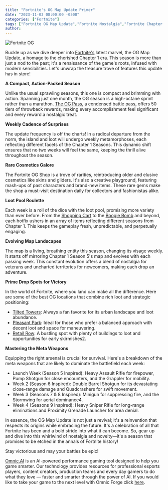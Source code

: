 ```yaml
---
title: "Fortnite's OG Map Update Primer"
date: "2023-11-03 08:00:00 -0500"
categories: ["Fortnite"]
tags: ["Fortnite OG Map Update","Fortnite Nostalgia","Fortnite Chapter 1 Revival","Fortnite Seasonal Changes","Fortnite Rare Cosmetics","Fortnite Loot Pool Roulette","Fortnite Map Evolution","Fortnite Prime Drop Spots","Fortnite Meta Weapons","Fortnite Strategy Guide"]
author:
---
```


![Fortnite OG](/2023-11-03-Fortnites-OG-Map-Update-Primer.jpg)

Buckle up as we dive deeper into [Fortnite's](https://www.fortnite.com/) latest marvel, the OG Map Update, a homage to the cherished Chapter 1 era. This season is more than just a nod to the past; it's a renaissance of the game's roots, infused with modern sensibilities. Let's unwrap the treasure trove of features this update has in store!

**A Compact, Action-Packed Season**

Unlike the usual sprawling seasons, this one is compact and brimming with action. Spanning just one month, the OG season is a high-octane sprint rather than a marathon. [The OG Pass](https://www.fortnite.com/news/run-it-back-with-the-og-pass-and-og-shop-in-fortnite-battle-royale), a condensed battle pass, offers 50 tiers of throwback rewards, making every accomplishment feel significant and every reward a nostalgic treat​​.

**Weekly Cadence of Surprises**

The update frequency is off the charts! In a radical departure from the norm, the island and loot will undergo weekly metamorphoses, each reflecting different facets of the Chapter 1 Seasons. This dynamic shift ensures that no two weeks will feel the same, keeping the thrill alive throughout the season​​.

**Rare Cosmetics Galore**

The Fortnite OG Shop is a trove of rarities, reintroducing older and elusive cosmetics like skins and gliders. It's also a creative playground, featuring mash-ups of past characters and brand-new items. These rare gems make the shop a must-visit destination daily for collectors and fashionistas alike​​.

**Loot Pool Roulette**

Each week is a roll of the dice with the loot pool, promising more variety than ever before. From the [Shopping Cart](https://fortnite.fandom.com/wiki/Shopping_Cart[) to the [Boogie Bomb](https://fortnite-archive.fandom.com/wiki/Boogie_Bomb) and beyond, each hotfix ushers in an array of items reflecting different seasons from Chapter 1. This keeps the gameplay fresh, unpredictable, and perpetually engaging​​.

**Evolving Map Landscapes**

The map is a living, breathing entity this season, changing its visage weekly. It starts off mirroring Chapter 1 Season 5's map and evolves with each passing week. This constant evolution offers a blend of nostalgia for veterans and uncharted territories for newcomers, making each drop an adventure​​.

**Prime Drop Spots for Victory**

In the world of Fortnite, where you land can make all the difference. Here are some of the best OG locations that combine rich loot and strategic positioning:

- [Tilted Towers](https://fortnite.fandom.com/wiki/Tilted_Towers): Always a fan favorite for its urban landscape and loot abundance.
- [Pleasant Park](https://fortnite.fandom.com/wiki/Pleasant_Park): Ideal for those who prefer a balanced approach with decent loot and space for maneuvering.
- [Retail Row](https://fortnite-archive.fandom.com/wiki/Retail_Row): A bustling spot with plenty of buildings to loot and opportunities for early skirmishes​2​.

**Mastering the Meta Weapons**

Equipping the right arsenal is crucial for survival. Here's a breakdown of the meta weapons that are likely to dominate the battlefield each week:

- Launch Week (Season 5 Inspired): Heavy Assault Rifle for firepower, Pump Shotgun for close encounters, and the Grappler for mobility​​.
- Week 2 (Season 6 Inspired): Double Barrel Shotgun for its devastating close-range damage and Quadcrashers for swift movement​​.
- Week 3 (Seasons 7 & 8 Inspired): Minigun for suppressing fire, and the Stormwing for aerial dominance​4​.
- Week 4 (Seasons 9 Inspired): Heavy Sniper Rifle for long-range eliminations and Proximity Grenade Launcher for area denial​​.

In essence, the OG Map Update is not just a revival; it's a reinvention that respects its origins while embracing the future. It's a celebration of all that Fortnite has been and a bold stride into what it can become. So, gear up and dive into this whirlwind of nostalgia and novelty—it's a season that promises to be etched in the annals of Fortnite history!

Stay victorious and may your battles be epic!

[Omnic.AI](https://www.omnic.ai/) is an AI-powered performance gaming tool designed to help you game smarter. Our technology provides resources for professional esports players, content creators, production teams and every day gamers to do what they love — faster and smarter through the power of AI. If you would like to take your game to the next level with Omnic Forge click [here](https://forge.omnic.ai/).